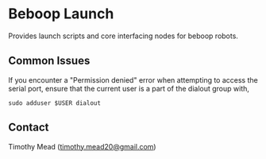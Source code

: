 # Beboop Launch
Provides launch scripts and core interfacing nodes for beboop robots.

## Common Issues
If you encounter a "Permission denied" error when attempting to access the serial port, ensure that the current user is a part of the dialout group with,

```
sudo adduser $USER dialout
```

## Contact
Timothy Mead (timothy.mead20@gmail.com)